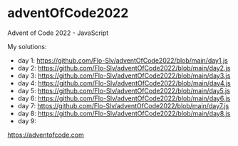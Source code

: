 # adventOfCode2022
Advent of Code 2022 - JavaScript

My solutions:
- day 1: https://github.com/Flo-Slv/adventOfCode2022/blob/main/day1.js
- day 2: https://github.com/Flo-Slv/adventOfCode2022/blob/main/day2.js
- day 3: https://github.com/Flo-Slv/adventOfCode2022/blob/main/day3.js
- day 4: https://github.com/Flo-Slv/adventOfCode2022/blob/main/day4.js
- day 5: https://github.com/Flo-Slv/adventOfCode2022/blob/main/day5.js
- day 6: https://github.com/Flo-Slv/adventOfCode2022/blob/main/day6.js
- day 7: https://github.com/Flo-Slv/adventOfCode2022/blob/main/day7.js
- day 8: https://github.com/Flo-Slv/adventOfCode2022/blob/main/day8.js
- day 9: 

https://adventofcode.com
